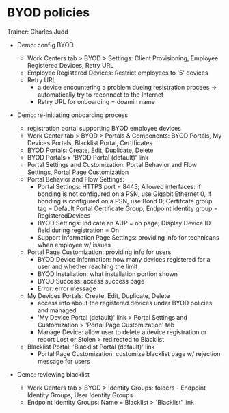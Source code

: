 # BYOD policies

Trainer: Charles Judd


- Demo: config BYOD
  - Work Centers tab > BYOD > Settings: Client Provisioning, Employee Registered Devices, Retry URL
  - Employee Registered Devices: Restrict employees to '5' devices
  - Retry URL
    - a device encountering a problem dueing resistration procees $\to$ automatically try to reconnect to the Internet
    - Retry URL for onboarding = doamin name


- Demo: re-initiating onboarding process
  - registration portal supporting BYOD employee devices
  - Work Center tab > BYOD > Portals & Components: BYOD Portals, My Devices Portals, Blacklist Portal, Certificates
  - BYOD Portals: Create, Edit, Duplicate, Delete
  - BYOD Portals > 'BYOD Portal (default)' link
  - Portal Settings and Customization: Portal Behavior and Flow Settings, Portal Page Customization
  - Portal Behavior and Flow Settings: 
    - Portal Settings: HTTPS port = 8443; Allowed interfaces: if bonding is not configured on a PSN, use Gigabit Ethernet 0, If bonding is configured on a PSN, use Bond 0; Certifcate group tag = Default Portal Certificate Group; Endpoint identity group = RegisteredDevices
    - BYOD Settings: Indicate an AUP = on page; Display Device ID field during registration = On
    - Support Information Page Settings: providing info for technicans when employee w/ issues
  - Portal Page Customization: providing info for users
    - BYOD Device Information: how many devices registered for a user and whether reaching the limit
    - BYOD Installation: what installation portion shown
    - BYOD Success: access success page
    - Error: error message
  - My Devices Portals: Create, Edit, Duplicate, Delete
    - access info about the registered devices under BYOD policies and managed
    - 'My Device Portal (default)' link > Portal Settings and Customization > 'Portal Page Customization' tab
    - Manage Device: allow user to delete a device registration or report Lost or Stolen > redirected to Blacklist
  - Blacklist Portal: 'Blacklist Portal (default)' link
    - Portal Page Customization: customize blacklist page w/ rejection message for users


- Demo: reviewing blacklist
  - Work Centers tab > BYOD > Identity Groups: folders - Endpoint Identity Groups, User Identity Groups
  - Endpoint Identity Groups: Name = Blacklist > 'Blacklist' link



